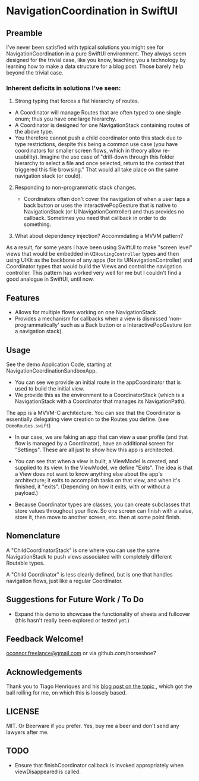 #  NavigationCoordination in SwiftUI

## Preamble

I've never been satisfied with typical solutions you might see for NavigationCoordination in a pure SwiftUI environment.  They always seem designed for the trivial case, like you know, teaching you a technology by learning how to make a data structure for a blog post.  Those barely help beyond the trivial case.

### Inherent deficits in solutions I've seen:

1. Strong typing that forces a flat hierarchy of routes.
- A Coordinator will manage Routes that are often typed to one single enum; thus you have one large hierarchy.
- A Coordinator is designed for one NavigationStack containing routes of the above type.
- You therefore cannot push a child coordinator onto this stack due to type restrictions, despite this being a common use case (you have coordinators for smaller screen flows, which in theory allow re-usability).  Imagine the use case of "drill-down through this folder hierarchy to select a file and once selected, return to the context that triggered this file browsing."  That would all take place on the same navigation stack (or could).

2. Responding to non-programmatic stack changes.
    - Coordinators often don't cover the navigation of when a user taps a back button or uses the interactivePopGesture that is native to NavigationStack (or UINavigationController) and thus provides no callback.  Sometimes you need that callback in order to do something.

3. What about dependency injection? Accommdating a MVVM pattern?

As a result, for some years I have been using SwiftUI to make "screen level" views that would be embedded in `UIHostingController` types and then using UIKit as the backbone of any apps (for its UINavigationController) and Coordinator types that would build the Views and control the navigation controller.  This pattern has worked very well for me but I couldn't find a good analogue in SwiftUI, until now.


## Features

- Allows for multiple flows working on one NavigationStack
- Provides a mechanism for callbacks when a view is dismissed 'non-programmatically' such as a Back button or a InteractivePopGesture (on a navigation stack).

## Usage

See the demo Application Code, starting at NavigationCoordinationSandboxApp.

- You can see we provide an initial route in the appCoordinator that is used to build the initial view.
- We provide this as the environment to a CoordinatorStack (which is a NavigationStack with a Coordinator that manages its NavigationPath).

The app is a MVVM-C architecture.  You can see that the Coordinator is essentially delegating view creation to the Routes you define.  (see `DemoRoutes.swift`)

- In our case, we are faking an app that can view a user profile (and that flow is managed by a Coordinator), have an additional screen for "Settings".  These are all just to show how this app is architected.

- You can see that when a view is built, a ViewModel is created, and supplied to its view.  In the ViewModel, we define "Exits".  The idea is that a View does not want to know anything else about the app's architecture; it exits to accomplish tasks on that view, and when it's finished, it "exits".  (Depending on how it exits, with or without a payload.)

- Because Coordinator types are classes, you can create subclasses that store values throughout your flow.  So one screen can finish with a value, store it, then move to another screen, etc. then at some point finish.

   


## Nomenclature

A "ChildCoordinatorStack" is one where you can use the same NavigationStack to push views associated with completely different Routable types.

A "Child Coordinator" is less clearly defined, but is one that handles navigation flows, just like a regular Coordinator. 


## Suggestions for Future Work / To Do

- Expand this demo to showcase the functionality of sheets and fullcover (this hasn't really been explored or tested yet.)


## Feedback Welcome!

oconnor.freelance@gmail.com or via github.com/horseshoe7

## Acknowledgements

Thank you to Tiago Henriques and his [blog post on the topic ](https://www.tiagohenriques.dev/blog/swiftui-refactor-navigation-layer-using-coordinator-pattern), which got the ball rolling for me, on which this is loosely based.

## LICENSE

MIT.  Or Beerware if you prefer.  Yes, buy me a beer and don't send any lawyers after me.


## TODO

- Ensure that finishCoordinator callback is invoked appropriately when viewDisappeared is called. 
